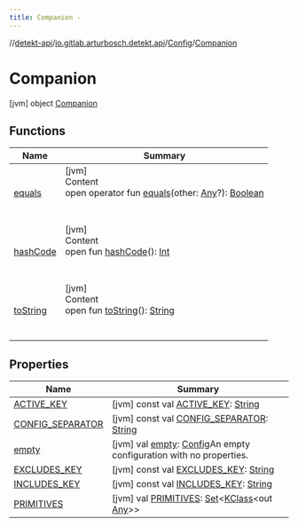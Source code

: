 ```yaml
---
title: Companion -
---
```

//[detekt-api](../../../index.md)/[io.gitlab.arturbosch.detekt.api](../../index.md)/[Config](../index.md)/[Companion](index.md)



# Companion  
 [jvm] object [Companion](index.md)   


## Functions  
  
|  Name|  Summary| 
|---|---|
| <a name="kotlin/Any/equals/#kotlin.Any?/PointingToDeclaration/"></a>[equals](../../../io.gitlab.arturbosch.detekt.api.internal/-yaml-config/-companion/index.md#%5Bkotlin%2FAny%2Fequals%2F%23kotlin.Any%3F%2FPointingToDeclaration%2F%5D%2FFunctions%2F-931080397)| <a name="kotlin/Any/equals/#kotlin.Any?/PointingToDeclaration/"></a>[jvm]  <br>Content  <br>open operator fun [equals](../../../io.gitlab.arturbosch.detekt.api.internal/-yaml-config/-companion/index.md#%5Bkotlin%2FAny%2Fequals%2F%23kotlin.Any%3F%2FPointingToDeclaration%2F%5D%2FFunctions%2F-931080397)(other: [Any](https://kotlinlang.org/api/latest/jvm/stdlib/kotlin/-any/index.html)?): [Boolean](https://kotlinlang.org/api/latest/jvm/stdlib/kotlin/-boolean/index.html)  <br><br><br>
| <a name="kotlin/Any/hashCode/#/PointingToDeclaration/"></a>[hashCode](../../../io.gitlab.arturbosch.detekt.api.internal/-yaml-config/-companion/index.md#%5Bkotlin%2FAny%2FhashCode%2F%23%2FPointingToDeclaration%2F%5D%2FFunctions%2F-931080397)| <a name="kotlin/Any/hashCode/#/PointingToDeclaration/"></a>[jvm]  <br>Content  <br>open fun [hashCode](../../../io.gitlab.arturbosch.detekt.api.internal/-yaml-config/-companion/index.md#%5Bkotlin%2FAny%2FhashCode%2F%23%2FPointingToDeclaration%2F%5D%2FFunctions%2F-931080397)(): [Int](https://kotlinlang.org/api/latest/jvm/stdlib/kotlin/-int/index.html)  <br><br><br>
| <a name="kotlin/Any/toString/#/PointingToDeclaration/"></a>[toString](../../../io.gitlab.arturbosch.detekt.api.internal/-yaml-config/-companion/index.md#%5Bkotlin%2FAny%2FtoString%2F%23%2FPointingToDeclaration%2F%5D%2FFunctions%2F-931080397)| <a name="kotlin/Any/toString/#/PointingToDeclaration/"></a>[jvm]  <br>Content  <br>open fun [toString](../../../io.gitlab.arturbosch.detekt.api.internal/-yaml-config/-companion/index.md#%5Bkotlin%2FAny%2FtoString%2F%23%2FPointingToDeclaration%2F%5D%2FFunctions%2F-931080397)(): [String](https://kotlinlang.org/api/latest/jvm/stdlib/kotlin/-string/index.html)  <br><br><br>


## Properties  
  
|  Name|  Summary| 
|---|---|
| <a name="io.gitlab.arturbosch.detekt.api/Config.Companion/ACTIVE_KEY/#/PointingToDeclaration/"></a>[ACTIVE_KEY](-a-c-t-i-v-e_-k-e-y.md)| <a name="io.gitlab.arturbosch.detekt.api/Config.Companion/ACTIVE_KEY/#/PointingToDeclaration/"></a> [jvm] const val [ACTIVE_KEY](-a-c-t-i-v-e_-k-e-y.md): [String](https://kotlinlang.org/api/latest/jvm/stdlib/kotlin/-string/index.html)   <br>
| <a name="io.gitlab.arturbosch.detekt.api/Config.Companion/CONFIG_SEPARATOR/#/PointingToDeclaration/"></a>[CONFIG_SEPARATOR](-c-o-n-f-i-g_-s-e-p-a-r-a-t-o-r.md)| <a name="io.gitlab.arturbosch.detekt.api/Config.Companion/CONFIG_SEPARATOR/#/PointingToDeclaration/"></a> [jvm] const val [CONFIG_SEPARATOR](-c-o-n-f-i-g_-s-e-p-a-r-a-t-o-r.md): [String](https://kotlinlang.org/api/latest/jvm/stdlib/kotlin/-string/index.html)   <br>
| <a name="io.gitlab.arturbosch.detekt.api/Config.Companion/empty/#/PointingToDeclaration/"></a>[empty](empty.md)| <a name="io.gitlab.arturbosch.detekt.api/Config.Companion/empty/#/PointingToDeclaration/"></a> [jvm] val [empty](empty.md): [Config](../index.md)An empty configuration with no properties.   <br>
| <a name="io.gitlab.arturbosch.detekt.api/Config.Companion/EXCLUDES_KEY/#/PointingToDeclaration/"></a>[EXCLUDES_KEY](-e-x-c-l-u-d-e-s_-k-e-y.md)| <a name="io.gitlab.arturbosch.detekt.api/Config.Companion/EXCLUDES_KEY/#/PointingToDeclaration/"></a> [jvm] const val [EXCLUDES_KEY](-e-x-c-l-u-d-e-s_-k-e-y.md): [String](https://kotlinlang.org/api/latest/jvm/stdlib/kotlin/-string/index.html)   <br>
| <a name="io.gitlab.arturbosch.detekt.api/Config.Companion/INCLUDES_KEY/#/PointingToDeclaration/"></a>[INCLUDES_KEY](-i-n-c-l-u-d-e-s_-k-e-y.md)| <a name="io.gitlab.arturbosch.detekt.api/Config.Companion/INCLUDES_KEY/#/PointingToDeclaration/"></a> [jvm] const val [INCLUDES_KEY](-i-n-c-l-u-d-e-s_-k-e-y.md): [String](https://kotlinlang.org/api/latest/jvm/stdlib/kotlin/-string/index.html)   <br>
| <a name="io.gitlab.arturbosch.detekt.api/Config.Companion/PRIMITIVES/#/PointingToDeclaration/"></a>[PRIMITIVES](-p-r-i-m-i-t-i-v-e-s.md)| <a name="io.gitlab.arturbosch.detekt.api/Config.Companion/PRIMITIVES/#/PointingToDeclaration/"></a> [jvm] val [PRIMITIVES](-p-r-i-m-i-t-i-v-e-s.md): [Set](https://kotlinlang.org/api/latest/jvm/stdlib/kotlin.collections/-set/index.html)<[KClass](https://kotlinlang.org/api/latest/jvm/stdlib/kotlin.reflect/-k-class/index.html)<out [Any](https://kotlinlang.org/api/latest/jvm/stdlib/kotlin/-any/index.html)>>   <br>

